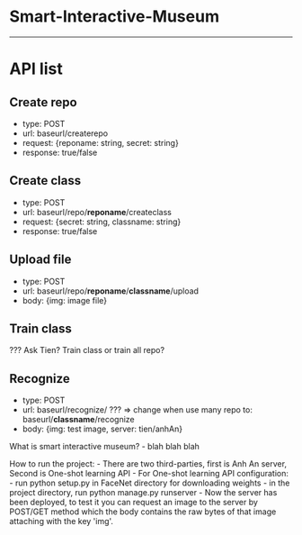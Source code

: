 # Smart-Interactive-Museum
-------------------------

# API list

## Create repo

- type: POST
- url: baseurl/createrepo
- request: {reponame: string, secret: string}
- response: true/false
## Create class

- type: POST
- url: baseurl/repo/**reponame**/createclass
- request: {secret: string, classname: string}
- response: true/false
## Upload file

- type: POST
- url: baseurl/repo/**reponame**/**classname**/upload
- body: {img: image file}
## Train class

??? Ask Tien? Train class or train all repo?



## Recognize

- type: POST
- url: baseurl/recognize/      ??? => change when use many repo to: baseurl/**classname**/recognize
- body: {img: test image, server: tien/anhAn}


What is smart interactive museum?
    - blah blah blah

How to run the project:
    - There are two third-parties, first is Anh An server, Second is One-shot learning API
    - For One-shot learning API configuration:
        - run python setup.py in FaceNet directory for downloading weights
        - in the project directory, run python manage.py runserver
        - Now the server has been deployed, to test it you can request an image to the server by POST/GET method which the body contains the raw bytes of that image attaching with the key 'img'.

